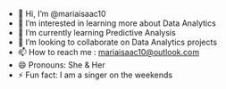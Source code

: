 - 👋 Hi, I’m @mariaisaac10
- 👀 I’m interested in learning more about Data Analytics 
- 🌱 I’m currently learning Predictive Analysis
- 💞️ I’m looking to collaborate on Data Analytics projects 
- 📫 How to reach me : mariaisaac10@outlook.com
- 😄 Pronouns: She & Her
- ⚡ Fun fact: I am a singer on the weekends 

<!---
mariaisaac10/mariaisaac10 is a ✨ special ✨ repository because its `README.md` (this file) appears on your GitHub profile.
You can click the Preview link to take a look at your changes.
--->
